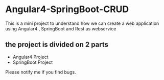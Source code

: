 # Angular4-SpringBoot-CRUD

This is a mini project to understand how we can create a web application using Angular4 , SpringBoot and Rest as webservice 

## the project is divided on 2 parts
- Angular4 Project
- SpringBoot Project

Please notify me if you find bugs.

